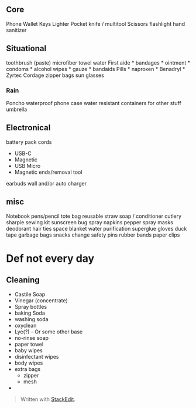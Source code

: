 ## Core 

Phone
Wallet
Keys
Lighter
Pocket knife / multitool
Scissors
flashlight
hand sanitizer


## Situational
toothbrush (paste)
microfiber towel
water
First aide
	*  bandages
	*  ointment
	* condoms
	* alcohol wipes
	* gauze
	* bandaids
Pills
	* naproxen
	* Benadryl
	* Zyrtec
Cordage
zipper bags
sun glasses


### Rain
Poncho
waterproof phone case
water resistant containers for other stuff
umbrella


## Electronical
battery pack
cords
* USB-C
* Magnetic
* USB Micro
* Magnetic ends/removal tool

earbuds
wall and/or auto charger


## misc
Notebook
pens/pencil
tote bag
reusable straw
soap / conditioner
cutlery
sharpie
sewing kit
sunscreen
bug spray
napkins
pepper spray
masks
deodorant
hair ties
space blanket
water purification
superglue
gloves
duck tape
garbage bags
snacks
change
 safety pins
 rubber bands
 paper clips
 

# Def not every day

## Cleaning
* Castile Soap
* Vinegar (concentrate)
* Spray bottles
* baking Soda
* washing soda
* oxyclean
* Lye(?) - Or some other base
* no-rinse soap
* paper towel
* baby wipes
* disinfectant wipes
* body wipes
* extra bags
	* zipper
	* mesh
* 





> Written with [StackEdit](https://stackedit.io/).
<!--stackedit_data:
eyJoaXN0b3J5IjpbMjExMjcxMTI0N119
-->